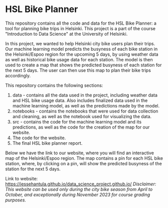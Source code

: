 # HSL Bike Planner

This repository contains all the code and data for the HSL Bike Planner: a tool for planning bike trips in Helsinki. This project is a part of the course "Introduction to Data Science" at the University of Helsinki.

In this project, we wanted to help Helsinki city bike users plan their trips. Our machine learning model predicts the busyness of each bike station in the Helsinki/Espoo region for the upcoming 5 days, by using weather data as well as historical bike usage data for each station. The model is then used to create a map that shows the predicted busyness of each station for the next 5 days. The user can then use this map to plan their bike trips accordingly.

This repository contains the following sections:
1. data - contains all the data used in the project, including weather data and HSL bike usage data. Also includes finalized data used in the machine learning model, as well as the predictions made by the model.
2. notebooks - contains the notebooks that were used for data collection and cleaning, as well as the notebook used for visualizing the data.
3. src - contains the code for the machine learning model and its predictions, as well as the code for the creation of the map for our website.
4. The code for the website.
5. The final HSL bike planner report.

Below we have the link to our website, where you will find an interactive map of the Helsinki/Espoo region. The map contains a pin for each HSL bike station, where, by clicking on a pin, will show the predicted busyness of the station for the next 5 days.

Link to website: https://jessehantula.github.io/data_science_project.github.io/
*Disclaimer: This website can be used only during the city bike season from April to October, and exceptionally during November 2023 for course grading purposes.*
